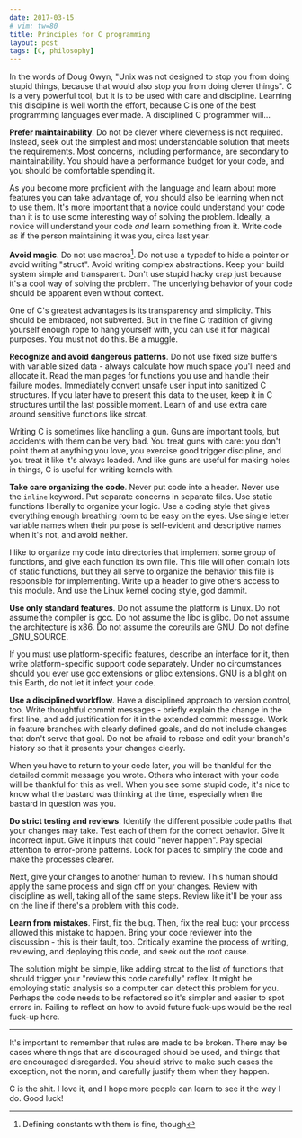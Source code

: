 ```yaml
---
date: 2017-03-15
# vim: tw=80
title: Principles for C programming
layout: post
tags: [C, philosophy]
---
```


In the words of Doug Gwyn, "Unix was not designed to stop you from doing stupid
things, because that would also stop you from doing clever things". C is a very
powerful tool, but it is to be used with care and discipline. Learning this
discipline is well worth the effort, because C is one of the best programming
languages ever made. A disciplined C programmer will...

**Prefer maintainability**. Do not be clever where cleverness is not required.
Instead, seek out the simplest and most understandable solution that meets the
requirements. Most concerns, including performance, are secondary to
maintainability. You should have a performance budget for your code, and you
should be comfortable spending it.

As you become more proficient with the language and learn about more features
you can take advantage of, you should also be learning when not to use them.
It's more important that a novice could understand your code than it is to use
some interesting way of solving the problem. Ideally, a novice will understand
your code *and* learn something from it. Write code as if the person maintaining
it was you, circa last year.

**Avoid magic**. Do not use macros[^1]. Do not use a typedef to hide a pointer or
avoid writing "struct". Avoid writing complex abstractions. Keep your build
system simple and transparent. Don't use stupid hacky crap just because it's a
cool way of solving the problem. The underlying behavior of your code should be
apparent even without context.

One of C's greatest advantages is its transparency and simplicity. This should
be embraced, not subverted. But in the fine C tradition of giving yourself
enough rope to hang yourself with, you can use it for magical purposes. You
must not do this. Be a muggle.

**Recognize and avoid dangerous patterns**. Do not use fixed size buffers with
variable sized data - always calculate how much space you'll need and allocate
it. Read the man pages for functions you use and handle their failure modes.
Immediately convert unsafe user input into sanitized C structures. If you later
have to present this data to the user, keep it in C structures until the last
possible moment. Learn of and use extra care around sensitive functions like
strcat.

Writing C is sometimes like handling a gun. Guns are important tools, but
accidents with them can be very bad. You treat guns with care: you don't point
them at anything you love, you exercise good trigger discipline, and you treat
it like it's always loaded. And like guns are useful for making holes in things,
C is useful for writing kernels with.

**Take care organizing the code**. Never put code into a header. Never use the
`inline` keyword. Put separate concerns in separate files. Use static functions
liberally to organize your logic. Use a coding style that gives everything
enough breathing room to be easy on the eyes. Use single letter variable names
when their purpose is self-evident and descriptive names when it's not, and
avoid neither.

I like to organize my code into directories that implement some group of
functions, and give each function its own file. This file will often contain
lots of static functions, but they all serve to organize the behavior this file
is responsible for implementing. Write up a header to give others access to
this module. And use the Linux kernel coding style, god dammit.

**Use only standard features**. Do not assume the platform is Linux. Do not
assume the compiler is gcc. Do not assume the libc is glibc. Do not assume the
architecture is x86. Do not assume the coreutils are GNU. Do not define
\_GNU_SOURCE.

If you must use platform-specific features, describe an interface for it,
then write platform-specific support code separately. Under no circumstances
should you ever use gcc extensions or glibc extensions. GNU is a blight on this
Earth, do not let it infect your code.

**Use a disciplined workflow**. Have a disciplined approach to version control,
too. Write thoughtful commit messages - briefly explain the change in the first
line, and add justification for it in the extended commit message. Work in
feature branches with clearly defined goals, and do not include changes that
don't serve that goal. Do not be afraid to rebase and edit your branch's history
so that it presents your changes clearly.

When you have to return to your code later, you will be thankful for the
detailed commit message you wrote. Others who interact with your code will be
thankful for this as well. When you see some stupid code, it's nice to know what
the bastard was thinking at the time, especially when the bastard in question
was you.

**Do strict testing and reviews**. Identify the different possible code paths
that your changes may take. Test each of them for the correct behavior. Give it
incorrect input. Give it inputs that could "never happen". Pay special attention
to error-prone patterns. Look for places to simplify the code and make the
processes clearer.

Next, give your changes to another human to review. This human should apply the
same process and sign off on your changes. Review with discipline as well,
taking all of the same steps. Review like it'll be your ass on the line if
there's a problem with this code.

**Learn from mistakes**. First, fix the bug. Then, fix the real bug: your
process allowed this mistake to happen. Bring your code reviewer into the
discussion - this is their fault, too. Critically examine the process of
writing, reviewing, and deploying this code, and seek out the root cause.

The solution might be simple, like adding strcat to the list of functions that
should trigger your "review this code carefully" reflex. It might be employing
static analysis so a computer can detect this problem for you. Perhaps the code
needs to be refactored so it's simpler and easier to spot errors in. Failing to
reflect on how to avoid future fuck-ups would be the real fuck-up here.

- - -

It's important to remember that rules are made to be broken. There may be cases
where things that are discouraged should be used, and things that are encouraged
disregarded. You should strive to make such cases the exception, not the norm,
and carefully justify them when they happen.

C is the shit. I love it, and I hope more people can learn to see it the way I
do. Good luck!

[^1]: Defining constants with them is fine, though
